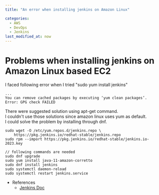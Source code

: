 ```yaml
---
title: "An error when installing jenkins on Amazon Linux"

categories: 
  - AWS
  - DevOps
  - Jenkins
last_modified_at: now
---
```

# Problems when installing jenkins on Amazon Linux based EC2
I faced following error when I tried "sudo yum install jenkins"
```
...
You can remove cached packages by executing ‘yum clean packages’.
Error: GPG check FAILED
```
There were suggested solution using apt-get command.<br>
I couldn't use those solutions since amazon linux uses yum as default.<br>
I could solve the problem by installing through dnf.
```
sudo wget -O /etc/yum.repos.d/jenkins.repo \
    https://pkg.jenkins.io/redhat-stable/jenkins.repo
sudo rpm --import https://pkg.jenkins.io/redhat-stable/jenkins.io-2023.key

// following commands are needed
sudo dnf upgrade
sudo yum install java-11-amazon-corretto
sudo dnf install jenkins
sudo systemctl daemon-reload
sudo systemctl restart jenkins.service
```
* References
  * [Jenkins Doc](https://www.jenkins.io/doc/book/installing/linux/#fedora)
